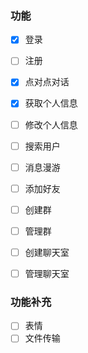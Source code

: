 ### 功能

- [x] 登录
- [ ] 注册
- [x] 点对点对话
- [x] 获取个人信息
- [ ] 修改个人信息
- [ ] 搜索用户
- [ ] 消息漫游
- [ ] 添加好友
- [ ] 创建群
- [ ] 管理群
- [ ] 创建聊天室
- [ ] 管理聊天室



### 功能补充

- [ ] 表情
- [ ] 文件传输
